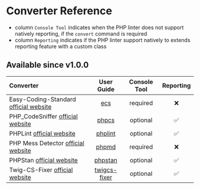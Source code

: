 <!-- markdownlint-disable MD013 -->
# Converter Reference

* column `Console Tool` indicates when the PHP linter does not support natively reporting, if the `convert` command is required
* column `Reporting` indicates if the PHP linter support natively to extends reporting feature with a custom class

## Available since v1.0.0

| Converter                                      |           User Guide            | Console Tool | Reporting |
|:-----------------------------------------------|:-------------------------------:|:------------:|:---------:|
| Easy-Coding-Standard [official website][ecs]   |          [ecs](ecs.md)          |   required   |     ❌     |
| PHP_CodeSniffer [official website][phpcs]      |        [phpcs](phpcs.md)        |   optional   |     ✅     |
| PHPLint [official website][phplint]            |      [phplint](phplint.md)      |   optional   |     ✅     |
| PHP Mess Detector [official website][phpmd]    |        [phpmd](phpmd.md)        |   required   |     ❌     |
| PHPStan [official website][phpstan]            |      [phpstan](phpstan.md)      |   optional   |     ✅     |
| Twig-CS-Fixer [official website][twigcs-fixer] | [twigcs-fixer](twigcs-fixer.md) |   optional   |     ✅     |


[ecs]: https://github.com/easy-coding-standard/easy-coding-standard
[phpcs]: https://github.com/PHPCSStandards/PHP_CodeSniffer
[phplint]: https://github.com/overtrue/phplint
[phpmd]: https://github.com/phpmd/phpmd
[phpstan]: https://github.com/phpstan/phpstan
[twigcs-fixer]: https://github.com/VincentLanglet/Twig-CS-Fixer
